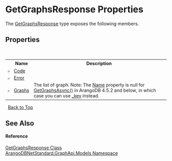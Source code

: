 # GetGraphsResponse Properties
 

The <a href="5c65e7d4-112d-3a56-385c-d44a07324d15">GetGraphsResponse</a> type exposes the following members.


## Properties
&nbsp;<table><tr><th></th><th>Name</th><th>Description</th></tr><tr><td>![Public property](media/pubproperty.gif "Public property")</td><td><a href="751ee9a4-2a7d-3f54-2a8b-f23ed41623a5">Code</a></td><td /></tr><tr><td>![Public property](media/pubproperty.gif "Public property")</td><td><a href="0061062c-6ec2-e01d-f441-1485403f2763">Error</a></td><td /></tr><tr><td>![Public property](media/pubproperty.gif "Public property")</td><td><a href="5a75ccb0-9633-8ea0-ebd8-c6cd4966fbb2">Graphs</a></td><td>
The list of graph. Note: The <a href="238c9d06-d6ec-1d58-9058-ad571416d94d">Name</a> property is null for <a href="eea4a069-4765-5884-164c-1376afa25134">GetGraphsAsync()</a> in ArangoDB 4.5.2 and below, in which case you can use <a href="a235237b-7a25-6f82-0574-42b84e59ac87">_key</a> instead.</td></tr></table>&nbsp;
<a href="#getgraphsresponse-properties">Back to Top</a>

## See Also


#### Reference
<a href="5c65e7d4-112d-3a56-385c-d44a07324d15">GetGraphsResponse Class</a><br /><a href="6fb2338d-d8f7-f9c1-2056-1702fe9bf954">ArangoDBNetStandard.GraphApi.Models Namespace</a><br />